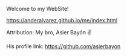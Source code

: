 Welcome to my WebSite!

https://anderalvarez.github.io/me/index.html


Attribution: My bro, Asier Bayón ✌️

His profile link: https://github.com/asierbayon
